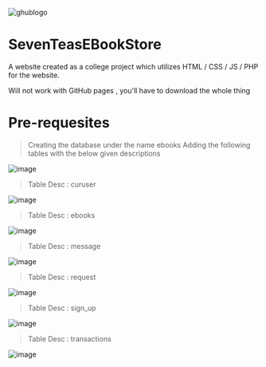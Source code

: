 ![ghublogo](https://user-images.githubusercontent.com/84863353/167596380-ee58e851-b487-420d-8996-9c0717c6cedf.png)
# SevenTeasEBookStore
A website created as a college project which utilizes HTML / CSS / JS / PHP for the website.

Will not work with GitHub pages , you'll have to download the whole thing

# Pre-requesites
> Creating the database under the name ebooks
> Adding the following tables with the below given descriptions

![image](https://user-images.githubusercontent.com/84863353/167596967-5ec6be6a-728f-4656-8f7d-af13cff0626b.png)

> Table Desc : curuser

![image](https://user-images.githubusercontent.com/84863353/167597177-5f47f2a9-b9f6-47e2-93f8-c50945da35d3.png)

> Table Desc : ebooks


![image](https://user-images.githubusercontent.com/84863353/167597256-4e8615d7-6d13-4698-af4c-cd9e724ac999.png)

> Table Desc : message


![image](https://user-images.githubusercontent.com/84863353/167597287-341718c7-f9a7-4373-be57-37ee0c4631e9.png)

> Table Desc : request


![image](https://user-images.githubusercontent.com/84863353/167597317-4317b171-5d8e-42ab-9607-7e00da8f0df2.png)

> Table Desc : sign_up


![image](https://user-images.githubusercontent.com/84863353/167597360-50f5f8ba-4213-44f5-8160-2e17df51f594.png)

> Table Desc : transactions


![image](https://user-images.githubusercontent.com/84863353/167597414-72f46b9c-088a-4d02-bd7b-ef021fd895be.png)
